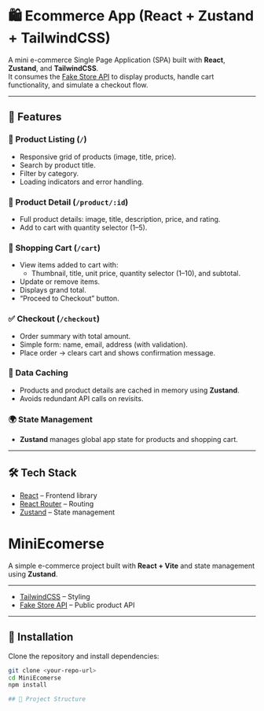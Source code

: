 # 🛍️ Ecommerce App (React + Zustand + TailwindCSS)

A mini e-commerce Single Page Application (SPA) built with **React**, **Zustand**, and **TailwindCSS**.  
It consumes the [Fake Store API](https://fakestoreapi.com/) to display products, handle cart functionality, and simulate a checkout flow.

---

## 🚀 Features

### 🔎 Product Listing (`/`)
- Responsive grid of products (image, title, price).
- Search by product title.
- Filter by category.
- Loading indicators and error handling.

### 📄 Product Detail (`/product/:id`)
- Full product details: image, title, description, price, and rating.
- Add to cart with quantity selector (1–5).

### 🛒 Shopping Cart (`/cart`)
- View items added to cart with:
  - Thumbnail, title, unit price, quantity selector (1–10), and subtotal.
- Update or remove items.
- Displays grand total.
- “Proceed to Checkout” button.

### ✅ Checkout (`/checkout`)
- Order summary with total amount.
- Simple form: name, email, address (with validation).
- Place order → clears cart and shows confirmation message.

### 💾 Data Caching
- Products and product details are cached in memory using **Zustand**.
- Avoids redundant API calls on revisits.

### 🌍 State Management
- **Zustand** manages global app state for products and shopping cart.

---

## 🛠️ Tech Stack

- [React](https://react.dev/) – Frontend library
- [React Router](https://reactrouter.com/) – Routing
- [Zustand](https://zustand-demo.pmnd.rs/) – State management


# MiniEcomerse

A simple e-commerce project built with **React + Vite** and state management using **Zustand**.

---



- [TailwindCSS](https://tailwindcss.com/) – Styling
- [Fake Store API](https://fakestoreapi.com/) – Public product API

---
## 🚀 Installation

Clone the repository and install dependencies:

```bash
git clone <your-repo-url>
cd MiniEcomerse
npm install

## 📂 Project Structure

